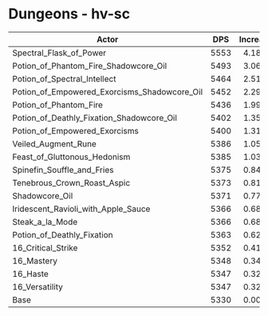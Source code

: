 # Dungeons - hv-sc
| Actor | DPS | Increase |
|---|:---:|:---:|
|Spectral_Flask_of_Power|5553|4.18%|
|Potion_of_Phantom_Fire_Shadowcore_Oil|5493|3.06%|
|Potion_of_Spectral_Intellect|5464|2.51%|
|Potion_of_Empowered_Exorcisms_Shadowcore_Oil|5452|2.29%|
|Potion_of_Phantom_Fire|5436|1.99%|
|Potion_of_Deathly_Fixation_Shadowcore_Oil|5402|1.35%|
|Potion_of_Empowered_Exorcisms|5400|1.31%|
|Veiled_Augment_Rune|5386|1.05%|
|Feast_of_Gluttonous_Hedonism|5385|1.03%|
|Spinefin_Souffle_and_Fries|5375|0.84%|
|Tenebrous_Crown_Roast_Aspic|5373|0.81%|
|Shadowcore_Oil|5371|0.77%|
|Iridescent_Ravioli_with_Apple_Sauce|5366|0.68%|
|Steak_a_la_Mode|5366|0.68%|
|Potion_of_Deathly_Fixation|5363|0.62%|
|16_Critical_Strike|5352|0.41%|
|16_Mastery|5348|0.34%|
|16_Haste|5347|0.32%|
|16_Versatility|5347|0.32%|
|Base|5330|0.00%|
